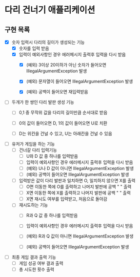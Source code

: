 # 다리 건너기 애플리케이션
 
## 구현 목록

 
  - [X] 숫자 입력시 다리의 길이가 생성되는 기능
      - [X] 숫자를 입력 받음
      - [X] 입력이 예외사항인 경우 에러메시지 출력후 입력을 다시 받음
          - [X] (예외) 3이상 20이하가 아닌 숫자가 들어오면 IllegalArgumentException 발생
          - [X] (예외) 문자열이 들어오면 IllegalArgumentException 발생
          - [x] (예외) 공백이 들어오면 재입력받음


  - [ ] 두개가 한 쌍인 다리 발판 생성 기능
      - [ ] 0,1 중 무작위 값을 다리의 길이만큼 순서대로 받음
      - [ ] 0의 값이 들어오면 D, 1의 값이 들어오면 U로 치환
      - [ ] D는 위칸을 건널 수 있고, U는 아래칸을 건널 수 있음
  

  - [ ] 유저가 게임을 하는 기능
      - [ ] 건너갈 다리 입력기능 
          - [ ] U와 D 값 중 하나를 입력받음
          - [ ] 입력이 예외사항인 경우 에러메시지 출력후 입력을 다시 받음
          - [ ] (예외) U나 D 값이 아니면 IllegalArgumentException 발생
          - [ ] (예외) 공백이 들어오면 IllegalArgumentException 발생
      - [ ] 입력받은 값이 다리 발판과 일치하면 O, 일치하지 않으면 X를 출력
          - [ ] O면 이동한 쪽에 O를 출력하고 나머지 발판에 공백 " " 출력
          - [ ] X면 이동한 쪽에 X를 출력하고 나머지 발판에 공백 " " 출력
          - [ ] X면 재시도 여부를 입력받고, 처음으로 돌아감
      - [ ] 재시도하는 기능
          - [ ] R과 Q 값 중 하나를 입력받음
          - [ ] 입력이 예외사항인 경우 에러메시지 출력후 입력을 다시 받음
          - [ ] (예외) R과 Q 값이 아니면 IllegalArgumentException 발생
          - [ ] (예외) 공백이 들어오면 IllegalArgumentException 발생
  
      
  - [ ] 최종 게임 결과 출력 기능
      - [ ] 게임 성공 여부 결과 출력
      - [ ] 총 시도한 횟수 출력